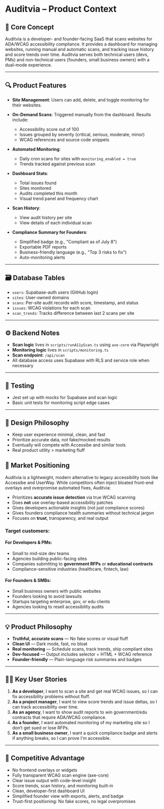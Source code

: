 # Auditvia – Product Context

## 🧱 Core Concept

Auditvia is a developer- and founder-facing SaaS that scans websites for ADA/WCAG accessibility compliance. It provides a dashboard for managing websites, running manual and automatic scans, and tracking issue history and score trends over time. Auditvia serves both technical users (devs, PMs) and non-technical users (founders, small business owners) with a dual-mode experience.

---

## 🔍 Product Features

* **Site Management**: Users can add, delete, and toggle monitoring for their websites.
* **On-Demand Scans**: Triggered manually from the dashboard. Results include:

  * Accessibility score out of 100
  * Issues grouped by severity (critical, serious, moderate, minor)
  * WCAG references and source code snippets
* **Automated Monitoring**:

  * Daily cron scans for sites with `monitoring_enabled = true`
  * Trends tracked against previous scan
* **Dashboard Stats**:

  * Total issues found
  * Sites monitored
  * Audits completed this month
  * Visual trend panel and frequency chart
* **Scan History**:

  * View audit history per site
  * View details of each individual scan
* **Compliance Summary for Founders**:

  * Simplified badge (e.g., "Compliant as of July 8")
  * Exportable PDF reports
  * Business-friendly language (e.g., "Top 3 risks to fix")
  * Auto-monitoring alerts

---

## 🗃️ Database Tables

* `users`: Supabase-auth users (GitHub login)
* `sites`: User-owned domains
* `scans`: Per-site audit records with score, timestamp, and status
* `issues`: WCAG violations for each scan
* `scan_trends`: Tracks difference between last 2 scans per site

---

## ⚙️ Backend Notes

* **Scan logic** lives in `scripts/runA11yScan.ts` using `axe-core` via Playwright
* **Monitoring logic** lives in `scripts/monitoring.ts`
* **Scan endpoint**: `/api/scan`
* All database access uses Supabase with RLS and service role when necessary

---

## 🧪 Testing

* Jest set up with mocks for Supabase and scan logic
* Basic unit tests for monitoring script edge cases

---

## 🧠 Design Philosophy

* Keep user experience minimal, clean, and fast
* Prioritize accurate data, not fake/mocked results
* Eventually will compete with Accessibe and similar tools
* Real product utility > marketing fluff

## 🧠 Market Positioning

Auditvia is a lightweight, modern alternative to legacy accessibility tools like Accessibe and UserWay. While competitors often inject bloated front-end overlays and overpromise automated fixes, Auditvia:

* Prioritizes **accurate issue detection** via true WCAG scanning
* Does **not** use overlay-based accessibility patches
* Gives developers actionable insights (not just compliance scores)
* Gives founders compliance health summaries without technical jargon
* Focuses on **trust**, transparency, and real output

### Target customers:

#### For Developers & PMs:

* Small to mid-size dev teams
* Agencies building public-facing sites
* Companies submitting to **government RFPs** or **educational contracts**
* Compliance-sensitive industries (healthcare, fintech, law)

#### For Founders & SMBs:

* Small business owners with public websites
* Founders looking to avoid lawsuits
* Startups targeting enterprise, gov, or edu clients
* Agencies looking to resell accessibility audits

---

## 💡 Product Philosophy

* **Truthful, accurate scans** — No fake scores or visual fluff
* **Clean UI** — Dark mode, fast, no bloat
* **Real monitoring** — Schedule scans, track trends, ship compliant sites
* **Dev-focused** — Output includes selector + HTML + WCAG reference
* **Founder-friendly** — Plain-language risk summaries and badges

---

## 🧑‍💻 Key User Stories

1. **As a developer**, I want to scan a site and get real WCAG issues, so I can fix accessibility problems without fluff.
2. **As a project manager**, I want to view score trends and issue deltas, so I can track accessibility over time.
3. **As an agency**, I want to show audit reports to win government/edu contracts that require ADA/WCAG compliance.
4. **As a founder**, I want automated monitoring of my marketing site so I don’t get sued or lose RFPs.
5. **As a small business owner**, I want a quick compliance badge and alerts if anything breaks, so I can prove I'm accessible.

---

## 🎯 Competitive Advantage

* No frontend overlays or widgets
* Fully transparent WCAG scan engine (axe-core)
* Clear issue output with code-level insight
* Score trends, scan history, and monitoring built-in
* Clean, developer-first dashboard UI
* Simplified founder view with exports, alerts, and badge
* Trust-first positioning: No fake scores, no legal overpromises
